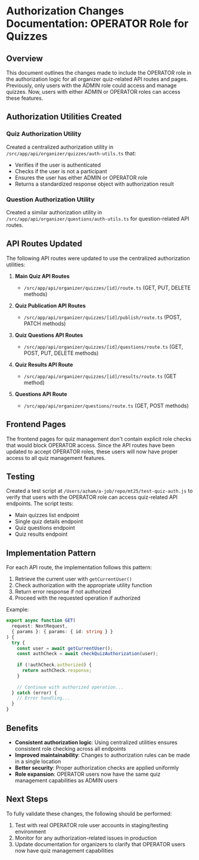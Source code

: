 # Authorization Changes Documentation: OPERATOR Role for Quizzes

## Overview

This document outlines the changes made to include the OPERATOR role in the authorization logic for all organizer quiz-related API routes and pages. Previously, only users with the ADMIN role could access and manage quizzes. Now, users with either ADMIN or OPERATOR roles can access these features.

## Authorization Utilities Created

### Quiz Authorization Utility

Created a centralized authorization utility in `/src/app/api/organizer/quizzes/auth-utils.ts` that:
- Verifies if the user is authenticated
- Checks if the user is not a participant
- Ensures the user has either ADMIN or OPERATOR role
- Returns a standardized response object with authorization result

### Question Authorization Utility

Created a similar authorization utility in `/src/app/api/organizer/questions/auth-utils.ts` for question-related API routes.

## API Routes Updated

The following API routes were updated to use the centralized authorization utilities:

1. **Main Quiz API Routes**
   - `/src/app/api/organizer/quizzes/[id]/route.ts` (GET, PUT, DELETE methods)

2. **Quiz Publication API Routes**
   - `/src/app/api/organizer/quizzes/[id]/publish/route.ts` (POST, PATCH methods)

3. **Quiz Questions API Routes**
   - `/src/app/api/organizer/quizzes/[id]/questions/route.ts` (GET, POST, PUT, DELETE methods)
   
4. **Quiz Results API Route**
   - `/src/app/api/organizer/quizzes/[id]/results/route.ts` (GET method)

5. **Questions API Route**
   - `/src/app/api/organizer/questions/route.ts` (GET, POST methods)

## Frontend Pages

The frontend pages for quiz management don't contain explicit role checks that would block OPERATOR access. Since the API routes have been updated to accept OPERATOR roles, these users will now have proper access to all quiz management features.

## Testing

Created a test script at `/Users/azham/a-job/repo/mt25/test-quiz-auth.js` to verify that users with the OPERATOR role can access quiz-related API endpoints. The script tests:
- Main quizzes list endpoint
- Single quiz details endpoint
- Quiz questions endpoint
- Quiz results endpoint

## Implementation Pattern

For each API route, the implementation follows this pattern:
1. Retrieve the current user with `getCurrentUser()`
2. Check authorization with the appropriate utility function
3. Return error response if not authorized
4. Proceed with the requested operation if authorized

Example:
```typescript
export async function GET(
  request: NextRequest,
  { params }: { params: { id: string } }
) {
  try {
    const user = await getCurrentUser();
    const authCheck = await checkQuizAuthorization(user);
    
    if (!authCheck.authorized) {
      return authCheck.response;
    }
    
    // Continue with authorized operation...
  } catch (error) {
    // Error handling...
  }
}
```

## Benefits

- **Consistent authorization logic**: Using centralized utilities ensures consistent role checking across all endpoints
- **Improved maintainability**: Changes to authorization rules can be made in a single location
- **Better security**: Proper authorization checks are applied uniformly
- **Role expansion**: OPERATOR users now have the same quiz management capabilities as ADMIN users

## Next Steps

To fully validate these changes, the following should be performed:
1. Test with real OPERATOR role user accounts in staging/testing environment
2. Monitor for any authorization-related issues in production
3. Update documentation for organizers to clarify that OPERATOR users now have quiz management capabilities
